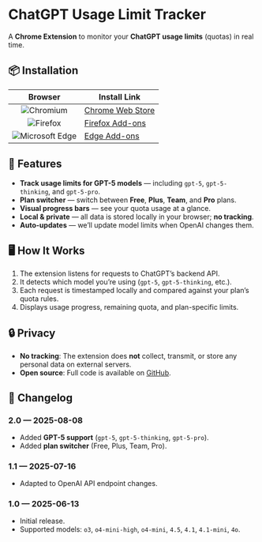 # ChatGPT Usage Limit Tracker

A **Chrome Extension** to monitor your **ChatGPT usage limits** (quotas) in real time.

## 📦 Installation

| Browser   | Install Link |
| :-------: | ------------ |
| <img src="https://github.com/user-attachments/assets/5463ef88-873b-4516-8514-5277664cfde7" alt="Chromium"> | <a href="https://chrome.google.com/webstore/detail/pbgiljgknpehngkimlhaemngkgglnden">Chrome Web Store</a> |
| <img src="https://github.com/user-attachments/assets/b0136512-56a5-4856-8c50-4971c957a24f" alt="Firefox"> | <a href="https://addons.mozilla.org/addon/chatgpt-usage-limit-tracker/">Firefox Add-ons</a> |
| <img src="https://github.com/user-attachments/assets/3a7569f8-688b-4eb1-a643-8d0fe173aefe" alt="Microsoft Edge"> | <a href="https://microsoftedge.microsoft.com/addons/detail/peikfceajfmjjnifhmlhocldheffmdjo">Edge Add-ons</a> |

## 🚀 Features

- **Track usage limits for GPT-5 models** — including `gpt-5`, `gpt-5-thinking`, and `gpt-5-pro`.
- **Plan switcher** — switch between **Free**, **Plus**, **Team**, and **Pro** plans.
- **Visual progress bars** — see your quota usage at a glance.
- **Local & private** — all data is stored locally in your browser; **no tracking**.
- **Auto-updates** — we’ll update model limits when OpenAI changes them.

## 🖥️ How It Works

1. The extension listens for requests to ChatGPT’s backend API.  
2. It detects which model you’re using (`gpt-5`, `gpt-5-thinking`, etc.).  
3. Each request is timestamped locally and compared against your plan’s quota rules.  
4. Displays usage progress, remaining quota, and plan-specific limits.

## 🔒 Privacy

- **No tracking**: The extension does **not** collect, transmit, or store any personal data on external servers.
- **Open source**: Full code is available on [GitHub](https://github.com/andyli0123/chatgpt-usage-limit-tracker).

## 📜 Changelog

### 2.0 — 2025-08-08
- Added **GPT-5 support** (`gpt-5`, `gpt-5-thinking`, `gpt-5-pro`).
- Added **plan switcher** (Free, Plus, Team, Pro).

### 1.1 — 2025-07-16
- Adapted to OpenAI API endpoint changes.  

### 1.0 — 2025-06-13
- Initial release.
- Supported models: `o3`, `o4-mini-high`, `o4-mini`, `4.5`, `4.1`, `4.1-mini`, `4o`.
